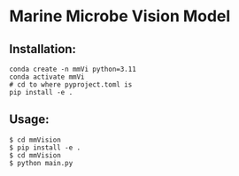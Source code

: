 # Marine Microbe Vision Model

## Installation:
```
conda create -n mmVi python=3.11
conda activate mmVi
# cd to where pyproject.toml is
pip install -e .
```

## Usage:
```
$ cd mmVision
$ pip install -e .
$ cd mmVision
$ python main.py 
```

